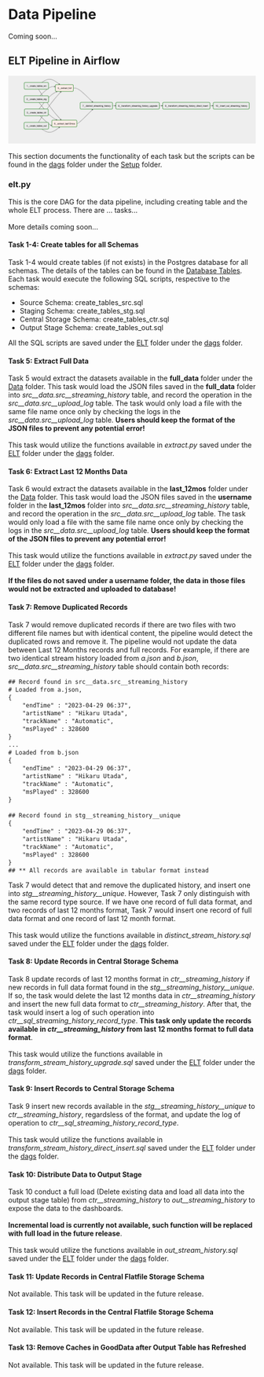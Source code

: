 # Data Pipeline
Coming soon...

## ELT Pipeline in Airflow
<img src=elt_pipeline_airflow.png>

This section documents the functionality of each task but the scripts can be found in the [dags](../../../Setup/dags) folder under the [Setup](../../../Setup) folder.

### elt.py
This is the core DAG for the data pipeline, including creating table and the whole ELT process. There are ... tasks...
<br><br>
More details coming soon...

#### Task 1-4: Create tables for all Schemas
Task 1-4 would create tables (if not exists) in the Postgres database for all schemas. The details of the tables can be found in the [Database Tables](../Database_Tables). Each task would execute the following SQL scripts, respective to the schemas:

<ul>
	<li>Source Schema: create_tables_src.sql</li>
	<li>Staging Schema: create_tables_stg.sql</li>
	<li>Central Storage Schema: create_tables_ctr.sql</li>
	<li>Output Stage Schema: create_tables_out.sql</li>
</ul>

All the SQL scripts are saved under the [ELT](../../../Setup/dags/ELT) folder under the [dags](../../../Setup/dags) folder.

#### Task 5: Extract Full Data
Task 5 would extract the datasets available in the <b>full_data</b> folder under the [Data](../../) folder. This task would load the JSON files saved in the <b>full_data</b> folder into <i>src__data.src__streaming_history</i> table, and record the operation in the <i>src__data.src__upload_log</i> table. The task would only load a file with the same file name once only by checking the logs in the <i>src__data.src__upload_log</i> table. <b>Users should keep the format of the JSON files to prevent any potential error!</b>
<br><br>
This task would utilize the functions available in <i>extract.py</i> saved under the [ELT](../../../Setup/dags/ELT) folder under the [dags](../../../Setup/dags) folder.

#### Task 6: Extract Last 12 Months Data
Task 6 would extract the datasets available in the <b>last_12mos</b> folder under the [Data](../../) folder. This task would load the JSON files saved in the <b>username</b> folder in the <b>last_12mos</b> folder into <i>src__data.src__streaming_history</i> table, and record the operation in the <i>src__data.src__upload_log</i> table. The task would only load a file with the same file name once only by checking the logs in the <i>src__data.src__upload_log</i> table. <b>Users should keep the format of the JSON files to prevent any potential error!</b>
<br><br>
This task would utilize the functions available in <i>extract.py</i> saved under the [ELT](../../../Setup/dags/ELT) folder under the [dags](../../../Setup/dags) folder.
<br><br>
<b>If the files do not saved under a username folder, the data in those files would not be extracted and uploaded to database!</b>

#### Task 7: Remove Duplicated Records
Task 7 would remove duplicated records if there are two files with two different file names but with identical content, the pipeline would detect the duplicated rows and remove it. The pipeline would not update the data between Last 12 Months records and full records. For example, if there are two identical stream history loaded from <i>a.json</i> and <i>b.json</i>, <i>src__data.src__streaming_history</i> table should contain both records:

```
## Record found in src__data.src__streaming_history
# Loaded from a.json,
{
    "endTime" : "2023-04-29 06:37",
    "artistName" : "Hikaru Utada",
    "trackName" : "Automatic",
    "msPlayed" : 328600
}
...
# Loaded from b.json
{
    "endTime" : "2023-04-29 06:37",
    "artistName" : "Hikaru Utada",
    "trackName" : "Automatic",
    "msPlayed" : 328600
}

## Record found in stg__streaming_history__unique
{
    "endTime" : "2023-04-29 06:37",
    "artistName" : "Hikaru Utada",
    "trackName" : "Automatic",
    "msPlayed" : 328600
}
## ** All records are available in tabular format instead
```
Task 7 would detect that and remove the duplicated history, and insert one into <i>stg__streaming_history__unique</i>. However, Task 7 only distinguish with the same record type source. If we have one record of full data format, and two records of last 12 months format, Task 7 would insert one record of full data format and one record of last 12 month format.
<br><br>
This task would utilize the functions available in <i>distinct_stream_history.sql</i> saved under the [ELT](../../../Setup/dags/ELT) folder under the [dags](../../../Setup/dags) folder.



#### Task 8: Update Records in Central Storage Schema
Task 8 update records of last 12 months format in <i>ctr__streaming_history</i> if new records in full data format found in the <i>stg__streaming_history__unique</i>. If so, the task would delete the last 12 months data in <i>ctr__streaming_history</i> and insert the new full data format to <i>ctr__streaming_history</i>. After that, the task would insert a log of such operation into <i>ctr__sql_streaming_history_record_type</i>. <b>This task only update the records available in <i>ctr__streaming_history</i> from last 12 months format to full data format</b>.
<br><br>
This task would utilize the functions available in <i>transform_stream_history_upgrade.sql</i> saved under the [ELT](../../../Setup/dags/ELT) folder under the [dags](../../../Setup/dags) folder.


#### Task 9: Insert Records to Central Storage Schema
Task 9 insert new records available in the <i>stg__streaming_history__unique</i> to <i>ctr__streaming_history</i>, regardsless of the format, and update the log of operation to <i>ctr__sql_streaming_history_record_type</i>.
<br><br>
This task would utilize the functions available in <i>transform_stream_history_direct_insert.sql</i> saved under the [ELT](../../../Setup/dags/ELT) folder under the [dags](../../../Setup/dags) folder.

#### Task 10: Distribute Data to Output Stage
Task 10 conduct a full load (Delete existing data and load all data into the output stage table) from <i>ctr__streaming_history</i> to <i>out__streaming_history</i> to expose the data to the dashboards.
<br><br>
<b>Incremental load is currently not available, such function will be replaced with full load in the future release</b>.
<br><br>
This task would utilize the functions available in <i>out_stream_history.sql</i> saved under the [ELT](../../../Setup/dags/ELT) folder under the [dags](../../../Setup/dags) folder.

#### Task 11: Update Records in Central Flatfile Storage Schema
Not available. This task will be updated in the future release.

#### Task 12: Insert Records in the Central Flatfile Storage Schema
Not available. This task will be updated in the future release.

#### Task 13: Remove Caches in GoodData after Output Table has Refreshed
Not available. This task will be updated in the future release.